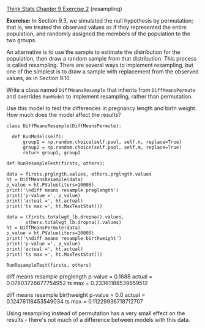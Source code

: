 [Think Stats Chapter 9 Exercise 2](http://greenteapress.com/thinkstats2/html/thinkstats2010.html#toc90) (resampling)

**Exercise:** In Section 9.3, we simulated the null hypothesis by permutation; that is, we treated the observed values as if they represented the entire population, and randomly assigned the members of the population to the two groups.

An alternative is to use the sample to estimate the distribution for the population, then draw a random sample from that distribution. This process is called resampling. There are several ways to implement resampling, but one of the simplest is to draw a sample with replacement from the observed values, as in Section 9.10.

Write a class named `DiffMeansResample` that inherits from `DiffMeansPermute` and overrides `RunModel` to implement resampling, rather than permutation.

Use this model to test the differences in pregnancy length and birth weight. How much does the model affect the results?

    class DiffMeansResample(DiffMeansPermute):
    
      def RunModel(self):
          group1 = np.random.choice(self.pool, self.n, replace=True)
          group2 = np.random.choice(self.pool, self.m, replace=True)
          return group1, group2
    
    def RunResampleTest(firsts, others):
    
    data = firsts.prglngth.values, others.prglngth.values
    ht = DiffMeansResample(data)
    p_value = ht.PValue(iters=10000)
    print('\ndiff means resample preglength')
    print('p-value =', p_value)
    print('actual =', ht.actual)
    print('ts max =', ht.MaxTestStat())
    
    data = (firsts.totalwgt_lb.dropna().values,
           others.totalwgt_lb.dropna().values)
    ht = DiffMeansPermute(data)
    p_value = ht.PValue(iters=10000)
    print('\ndiff means resample birthweight')
    print('p-value =', p_value)
    print('actual =', ht.actual)
    print('ts max =', ht.MaxTestStat())
    
    RunResampleTest(firsts, others)
    
diff means resample preglength
p-value = 0.1688
actual = 0.07803726677754952
ts max = 0.23361188539859512

diff means resample birthweight
p-value = 0.0
actual = 0.12476118453549034
ts max = 0.11229936718712707

Using resampling instead of permutation has a very small effect on the results - there's not much of a difference between models with this data.
